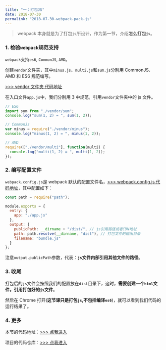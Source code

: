 ```yaml
---
title: "一：打包JS"
date: 2018-07-30
permalink: "2018-07-30-webpack-pack-js"
---
```


> webpack 本身就是为了打包`js`所设计，作为第一节，介绍**怎么打包`js`**。

### 1. 检验`webpack`规范支持

`webpack`支持`es6`, `CommonJS`, `AMD`。

创建`vendor`文件夹，其中`minus.js`、`multi.js`和`sum.js`分别用 CommonJS、AMD 和 ES6 规范编写。

[>>> vendor 文件夹 代码地址](https://github.com/dongyuanxin/webpack-demos/tree/master/demo01/vendor)

在入口文件`app.js`中，我们分别用 3 中规范，引用`vendor`文件夹中的 js 文件。

```javascript
// ES6
import sum from "./vendor/sum";
console.log("sum(1, 2) = ", sum(1, 2));

// CommonJs
var minus = require("./vendor/minus");
console.log("minus(1, 2) = ", minus(1, 2));

// AMD
require(["./vendor/multi"], function(multi) {
  console.log("multi(1, 2) = ", multi(1, 2));
});
```

### 2. 编写配置文件

`webpack.config.js`是 webpack 默认的配置文件名，[>>> webpack.config.js 代码地址](https://github.com/dongyuanxin/webpack-demos/blob/master/demo01/webpack.config.js)，其中配置如下：

```javascript
const path = require("path");

module.exports = {
  entry: {
    app: "./app.js"
  },
  output: {
    publicPath: __dirname + "/dist/", // js引用路径或者CDN地址
    path: path.resolve(__dirname, "dist"), // 打包文件的输出目录
    filename: "bundle.js"
  }
};
```

注意`output.publicPath`参数，代表：**`js`文件内部引用其他文件的路径**。

### 3. 收尾

打包后的`js`文件会按照我们的配置放在`dist`目录下，这时，**需要创建一个`html`文件，引用打包好的`js`文件**。

然后在 Chrome 打开(**这节课只是打包`js`,不包括编译`es6`**)，就可以看到我们代码的运行结果了。

### 4. 更多

本节的代码地址：[>>> 点我进入](https://github.com/dongyuanxin/webpack-demos/tree/master/demo01)

项目的代码仓库：[>>> 点我进入](https://github.com/dongyuanxin/webpack-demos)
